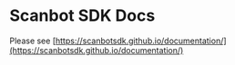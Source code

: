 # Scanbot SDK Docs

Please see [https://scanbotsdk.github.io/documentation/](https://scanbotsdk.github.io/documentation/)

